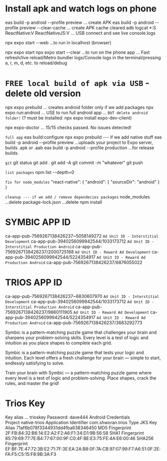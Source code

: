 # Install apk  and watch logs on phone
eas build -p android --profile preview    ... create APK
eas build -p android --profile preview --clear-cache    ... create APK cache cleared
adb logcat *:S ReactNative:V ReactNativeJS:V    ... USB connect and see live console.logs

npx expo start --web     ...to run in localhost (browser) 

npx expo start
npx expo start --clear
    ...to run on the phone app ... Fast refresh/live reload/Metro bundler logs/Console logs in the terminal/pressing a, r, m, d, etc. to reload/debug

# `FREE local build of apk via USB` - delete old version
npx expo prebuild        ... creates android folder only if we add packages
npx expo run:android     ... USE to run full android app ... `BUT delete android folder!`  (? must be installed: npx expo install expo-dev-client)

npx expo-doctor ...  15/15 checks passed. No issues detected!

`full app`
eas build:configure
npx expo prebuild    --- if we add native stuff
eas build -p android --profile preview      ...uploads your project to Expo server, builds .apk or .aab
eas build -p android --profile production   ...for release builds.

`git`
git status
git add .
git add -A
git commit -m "whatever"
git push


`list packages`
npm list --depth=0


`fix for node_modules`
"react-native": {
  "android": {
    "sourceDir": "android"
  }
}

`cleanup --- if we add / remove dependecies packages`
node_modules   ...delete
package-lock.json  ...delete
npm install

# SYMBIC APP ID
ca-app-pub-7569267138426237~5058149272
`Ad Unit ID - Interstitial Development`
ca-app-pub-3940256099942544/1033173712
`Ad Unit ID - Interstitial Production Android`
ca-app-pub-7569267138426237/2000725188
`Ad Unit ID - Reward Ad Development`
ca-app-pub-3940256099942544/5224354917
`Ad Unit ID - Reward Ad Production Android`
ca-app-pub-7569267138426237/6876055022


# TRIOS APP ID
ca-app-pub-7569267138426237~6830607970
`Ad Unit ID - Interstitial Development`
ca-app-pub-3940256099942544/1033173712
`Ad Unit ID - Interstitial Production Android`
ca-app-pub-7569267138426237/9860111905
`Ad Unit ID - Reward Ad Development`
ca-app-pub-3940256099942544/5224354917
`Ad Unit ID - Reward Ad Production Android`
ca-app-pub-7569267138426237/3683292773


Symbic is a pattern-matching puzzle game that challenges your brain and sharpens your problem-solving skills. Every level is a test of logic and intuition as you place shapes to complete each grid.

Symbic is a pattern-matching puzzle game that tests your logic and intuition. Each level offers a fresh challenge for your brain — simple to start, endlessly satisfying to solve.

Train your brain with Symbic — a pattern-matching puzzle game where every level is a test of logic and problem-solving. Place shapes, crack the rules, and master the grid!

# Trios Key
Key alias ... trioskey
Password: dave444
Android Credentials     
Project                 native-trios
Application Identifier  com.shworan.trios
Type                JKS
Key Alias           71af6b078f3344931dd4fba638346450
MD5 Fingerprint     2F:FB:84:32:B6:14:E2:A2:F2:A6:F1:34:D1:9B:56:58
SHA1 Fingerprint    85:79:69:77:7E:B4:77:67:00:9F:C0:4F:BE:E3:75:FE:4A:E6:00:46
SHA256 Fingerprint  EF:BF:7E:47:72:3B:E2:71:7F:3E:EA:2A:B8:0F:7A:CB:97:07:99:F7:A6:51:0F:2E:FA:F5:C5:15:F8:9B:3A:F3
